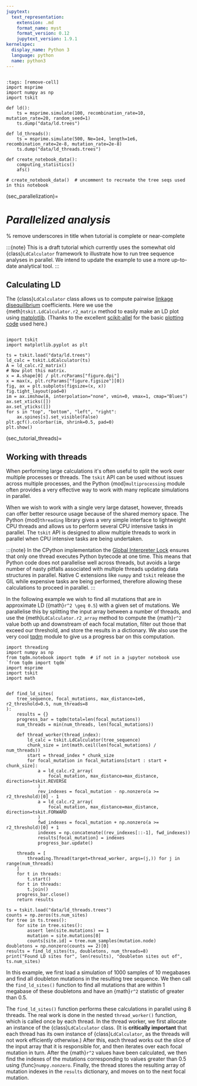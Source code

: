 ```yaml
---
jupytext:
  text_representation:
    extension: .md
    format_name: myst
    format_version: 0.12
    jupytext_version: 1.9.1
kernelspec:
  display_name: Python 3
  language: python
  name: python3
---
```


```{currentmodule} tskit
```

```{code-cell} ipython3
:tags: [remove-cell]
import msprime
import numpy as np
import tskit

def ld():
    ts = msprime.simulate(100, recombination_rate=10, mutation_rate=20, random_seed=1)
    ts.dump("data/ld.trees")

def ld_threads():
    ts = msprime.simulate(500, Ne=1e4, length=1e6, recombination_rate=2e-8, mutation_rate=2e-8)
    ts.dump("data/ld_threads.trees")

def create_notebook_data():
    computing_statistics()
    afs()

# create_notebook_data()  # uncomment to recreate the tree seqs used in this notebook
```

(sec_parallelization)=

# _Parallelized analysis_
% remove underscores in title when tutorial is complete or near-complete

:::{note}
This is a draft tutorial which currently uses the somewhat old {class}`LdCalculator`
framework to illustrate how to run tree sequence analyses in parallel. We intend to
update the example to use a more up-to-date analytical tool.
:::


## Calculating LD

The {class}`LdCalculator` class allows us to compute pairwise 
[linkage disequilibrium](https://en.wikipedia.org/wiki/Linkage_disequilibrium) coefficients.
Here we use the {meth}`tskit.LdCalculator.r2_matrix` method to easily make an
LD plot using [matplotlib](http://matplotlib.org/). (Thanks to
the excellent [scikit-allel](http://scikit-allel.readthedocs.io/en/latest/index.html)
for the basic
[plotting code](http://scikit-allel.readthedocs.io/en/latest/_modules/allel/stats/ld.html#plot_pairwise_ld)
used here.)

```{code-cell} ipython3

import tskit
import matplotlib.pyplot as plt

ts = tskit.load("data/ld.trees")
ld_calc = tskit.LdCalculator(ts)
A = ld_calc.r2_matrix()
# Now plot this matrix.
x = A.shape[0] / plt.rcParams["figure.dpi"]
x = max(x, plt.rcParams["figure.figsize"][0])
fig, ax = plt.subplots(figsize=(x, x))
fig.tight_layout(pad=0)
im = ax.imshow(A, interpolation="none", vmin=0, vmax=1, cmap="Blues")
ax.set_xticks([])
ax.set_yticks([])
for s in "top", "bottom", "left", "right":
    ax.spines[s].set_visible(False)
plt.gcf().colorbar(im, shrink=0.5, pad=0)
plt.show()
```

(sec_tutorial_threads)=

## Working with threads

When performing large calculations it's often useful to split the
work over multiple processes or threads. The ``tskit`` API can
be used without issues across multiple processes, and the Python
{mod}`multiprocessing` module often provides a very effective way to
work with many replicate simulations in parallel.

When we wish to work with a single very large dataset, however, threads can
offer better resource usage because of the shared memory space. The Python
{mod}`threading` library gives a very simple interface to lightweight CPU
threads and allows us to perform several CPU intensive tasks in parallel. The
``tskit`` API is designed to allow multiple threads to work in parallel when
CPU intensive tasks are being undertaken.

:::{note}
In the CPython implementation the 
[Global Interpreter Lock](https://wiki.python.org/moin/GlobalInterpreterLock) ensures that
only one thread executes Python bytecode at one time. This means that
Python code does not parallelise well across threads, but avoids a large
number of nasty pitfalls associated with multiple threads updating
data structures in parallel. Native C extensions like ``numpy`` and ``tskit``
release the GIL while expensive tasks are being performed, therefore
allowing these calculations to proceed in parallel.
:::


In the following example we wish to find all mutations that are in approximate
LD ({math}`r^2 \geq 0.5`) with a given set of mutations. We parallelise this
by splitting the input array between a number of threads, and use the
{meth}`LdCalculator.r2_array` method to compute the {math}`r^2` value
both up and downstream of each focal mutation, filter out those that
exceed our threshold, and store the results in a dictionary. We also
use the very cool [tqdm](https://pypi.python.org/pypi/tqdm) module to give us a
progress bar on this computation.

```{code-cell} ipython3
import threading
import numpy as np
from tqdm.notebook import tqdm  # if not in a jupyter notebook use `from tqdm import tqdm`
import msprime
import tskit
import math


def find_ld_sites(
    tree_sequence, focal_mutations, max_distance=1e6, r2_threshold=0.5, num_threads=8
):
    results = {}
    progress_bar = tqdm(total=len(focal_mutations))
    num_threads = min(num_threads, len(focal_mutations))

    def thread_worker(thread_index):
        ld_calc = tskit.LdCalculator(tree_sequence)
        chunk_size = int(math.ceil(len(focal_mutations) / num_threads))
        start = thread_index * chunk_size
        for focal_mutation in focal_mutations[start : start + chunk_size]:
            a = ld_calc.r2_array(
                focal_mutation, max_distance=max_distance, direction=tskit.REVERSE
            )
            rev_indexes = focal_mutation - np.nonzero(a >= r2_threshold)[0] - 1
            a = ld_calc.r2_array(
                focal_mutation, max_distance=max_distance, direction=tskit.FORWARD
            )
            fwd_indexes = focal_mutation + np.nonzero(a >= r2_threshold)[0] + 1
            indexes = np.concatenate((rev_indexes[::-1], fwd_indexes))
            results[focal_mutation] = indexes
            progress_bar.update()

    threads = [
        threading.Thread(target=thread_worker, args=(j,)) for j in range(num_threads)
    ]
    for t in threads:
        t.start()
    for t in threads:
        t.join()
    progress_bar.close()
    return results

ts = tskit.load("data/ld_threads.trees")
counts = np.zeros(ts.num_sites)
for tree in ts.trees():
    for site in tree.sites():
        assert len(site.mutations) == 1
        mutation = site.mutations[0]
        counts[site.id] = tree.num_samples(mutation.node)
doubletons = np.nonzero(counts == 2)[0]
results = find_ld_sites(ts, doubletons, num_threads=8)
print("Found LD sites for", len(results), "doubleton sites out of", ts.num_sites)
```

In this example, we first load a simulation of 1000 samples of 10 megabases and find all
doubleton mutations in the resulting tree sequence. We then call the
``find_ld_sites()`` function to find all mutations that are within 1 megabase
of these doubletons and have an {math}`r^2` statistic of greater than 0.5.

The ``find_ld_sites()`` function performs these calculations in parallel using
8 threads. The real work is done in the nested ``thread_worker()`` function,
which is called once by each thread. In the thread worker, we first allocate an
instance of the {class}`LdCalculator` class. (It is **critically important**
that each thread has its own instance of {class}`LdCalculator`, as the threads
will not work efficiently otherwise.) After this, each thread works out the
slice of the input array that it is responsible for, and then iterates over
each focal mutation in turn. After the {math}`r^2` values have been calculated,
we then find the indexes of the mutations corresponding to values greater than
0.5 using {func}`numpy.nonzero`. Finally, the thread stores the resulting array
of mutation indexes in the ``results`` dictionary, and moves on to the next
focal mutation.


